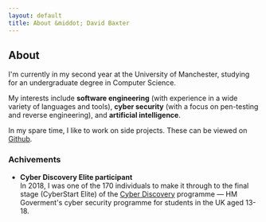 ```yaml
---
layout: default
title: About &middot; David Baxter
---
```


## About

I'm currently in my second year at the University of Manchester, studying for an undergraduate degree in Computer Science.

My interests include **software engineering** (with experience in a wide variety of languages and tools), **cyber security** (with a focus on pen-testing and reverse engineering), and **artificial intelligence**.

In my spare time, I like to work on side projects. These can be viewed on [Github](https://github.com/davejbax).

### Achivements

*   **Cyber Discovery Elite participant**<br>
    In 2018, I was one of the 170 individuals to make it through to the final stage (CyberStart Elite) of the [Cyber Discovery](https://www.joincyberdiscovery.com/) programme &mdash; HM Goverment's cyber security programme for students in the UK aged 13-18.
